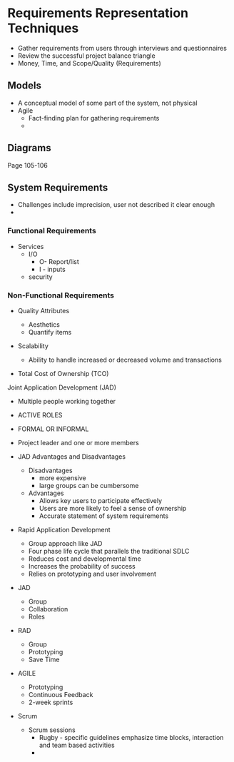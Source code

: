 # Requirements Representation Techniques
- Gather requirements from users through interviews and questionnaires 
- Review the successful project balance triangle
- Money, Time, and Scope/Quality (Requirements)

## Models
- A conceptual model of some part of the system, not physical 
- Agile
	- Fact-finding plan for gathering requirements
	- 


## Diagrams 

Page 105-106
## System Requirements

- Challenges include imprecision, user not described it clear enough
- 

### Functional Requirements
- Services
	- I/O
		- O- Report/list
		- I - inputs
	- security
### Non-Functional Requirements
- Quality Attributes
	- Aesthetics
	- Quantify items 

- Scalability 
	- Ability to handle increased or decreased volume and transactions

- Total Cost of Ownership (TCO)


Joint Application Development (JAD)
- Multiple people working together
- ACTIVE ROLES
- FORMAL OR INFORMAL
- Project leader and one or more members


- JAD Advantages and Disadvantages
	- Disadvantages
		- more expensive
		- large groups can be cumbersome
	- Advantages
		- Allows key users to participate effectively
		- Users are more likely to feel a sense of ownership
		- Accurate statement of system requirements

- Rapid Application Development
	- Group approach like JAD
	- Four phase life cycle that parallels the traditional SDLC
	- Reduces cost and developmental time
	- Increases the probability of success
	- Relies on prototyping and user involvement

- JAD 
	- Group
	- Collaboration
	- Roles

- RAD
	- Group
	- Prototyping
	- Save Time 

- AGILE
	- Prototyping 
	- Continuous Feedback
	- 2-week sprints

- Scrum
	- Scrum sessions
		- Rugby - specific guidelines emphasize time blocks, interaction and team based activities 
		- 

